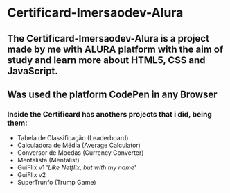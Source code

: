 # Certificard-Imersaodev-Alura

## The Certificard-Imersaodev-Alura is a project made by me with ALURA platform with the aim of study and learn more about HTML5, CSS and JavaScript.
## Was used the platform CodePen in any Browser

### Inside the Certificard has anothers projects that i did, being them:

* Tabela de Classificação (Leaderboard)
* Calculadora de Média (Average Calculator)
* Conversor de Moedas (Currency Converter)
* Mentalista (Mentalist)
* GuiFlix v1 '_Like Netflix, but with my name_'
* GuiFlix v2
* SuperTrunfo (Trump Game)
